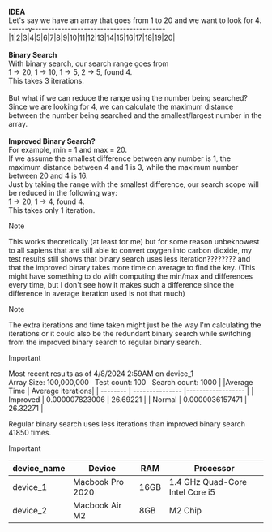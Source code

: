 **IDEA** <br />
Let's say we have an array that goes from 1 to 20 and we want to look for 4.<br />
------v-----------------------------------------<br />
|1|2|3|4|5|6|7|8|9|10|11|12|13|14|15|16|17|18|19|20|<br />
<br />
**Binary Search** <br />
With binary search, our search range goes from <br />
1 -> 20, 1 -> 10, 1 -> 5, 2 -> 5, found 4. <br />
This takes 3 iterations.<br />
<br />
But what if we can reduce the range using the number being searched?<br />
Since we are looking for 4, we can calculate the maximum distance between the number being searched and the smallest/largest number in the array.<br />
<br />
**Improved Binary Search?** <br />
For example, min = 1 and max = 20.<br />
If we assume the smallest difference between any number is 1, the maximum distance between 4 and 1 is 3, while the maximum number between 20 and 4 is 16.<br />
Just by taking the range with the smallest difference, our search scope will be reduced in the following way:<br />
1 -> 20, 1 -> 4, found 4.<br />
This takes only 1 iteration.<br />

>[!NOTE]
>This works theoretically (at least for me) but for some reason unbeknowest to all sapiens that are still able to convert oxygen into carbon dioxide, my test results still shows that binary search uses less iteration???????? and that the improved binary takes more time on average to find the key. (This might have something to do with computing the min/max and differences every time, but I don't see how it makes such a difference since the difference in average iteration used is not that much)

>[!NOTE]
>The extra iterations and time taken might just be the way I'm calculating the iterations or it could also be the redundant binary search while switching from the improved binary search to regular binary search.

> [!IMPORTANT]
> Most recent results as of 4/8/2024 2:59AM on device_1 <br />
> Array Size: 100,000,000 &nbsp; Test count: 100 &nbsp; Search count: 1000
> |          |Average Time     | Average iterations|
> | -------- | --------------- |------------------ |
> | Improved | 0.000007823006  | 26.69221          |
> | Normal   | 0.0000036157471 | 26.32271          |
> 
> Regular binary search uses less iterations than improved binary search 41850 times. 

> [!IMPORTANT]
> | device_name | Device           | RAM  | Processor                       |
> | ----------- | ---------------- | ---- | ------------------------------- |
> | device_1    | Macbook Pro 2020 | 16GB | 1.4 GHz Quad-Core Intel Core i5 |
> | device_2    | Macbook Air M2   | 8GB  | M2 Chip                         |
